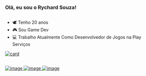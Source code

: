 ### Olá, eu sou o Rychard Souza!
##
- 🕊 Tenho 20 anos
- 🎮 Sou Game Dev
- 💻 Trabalho Atualmente Como Desenvolvedor de Jogos na Play Serviços

[![card](https://github-readme-stats.vercel.app/api?username=rycsouza&theme=merko&show_icons=true)](https://github.com/rycsouza/)
##


<a href="https://www.linkedin.com/in/rychardsouza/">![image](https://img.shields.io/badge/LinkedIn-0077B5?style=for-the-badge&logo=linkedin&logoColor=white)
<a href="https://mail.google.com/mail/u/3/#inbox">![image](https://img.shields.io/badge/Gmail-D14836?style=for-the-badge&logo=gmail&logoColor=white)
<a href="">![image]()
